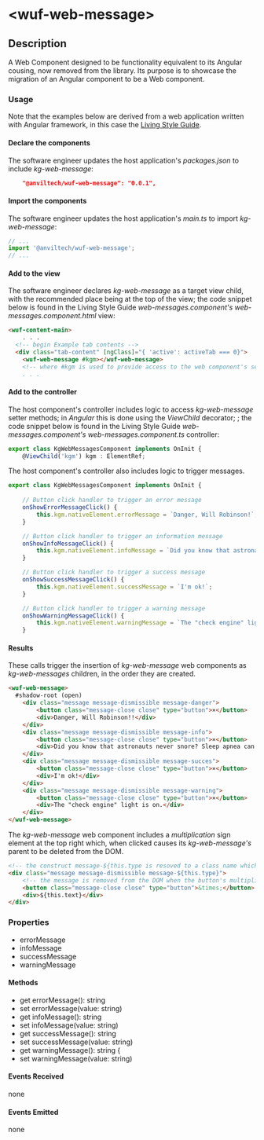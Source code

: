 &lt;wuf-web-message&gt;
====

Description
----
A Web Component designed to be functionality equivalent to its Angular cousing, now removed from the library. Its purpose is to showcase the migration of an Angular component to be a Web component.

### Usage
Note that the examples below are derived from a web application written with Angular framework, in this case the [Living Style Guide](https://gitlab.dematic.com/cloud_visualization_services/living-style-guide).

#### Declare the components 
The software engineer updates the host application's _packages.json_ to include _kg-web-message_:

````json
    "@anviltech/wuf-web-message": "0.0.1",
````

#### Import the components
The software engineer updates the host application's _main.ts_ to import _kg-web-message_:
```typescript
// ...
import '@anviltech/wuf-web-message';
// ...
````


#### Add to the view
The software engineer declares _kg-web-message_ as a target view child, with the recommended place being at the top of the view; the code snippet below is found in the Living Style Guide _web-messages.component's_ _web-messages.component.html_ view:

```html
<wuf-content-main>
    . . .
  <!-- begin Example tab contents -->
  <div class="tab-content" [ngClass]="{ 'active': activeTab === 0}">
    <wuf-web-message #kgm></wuf-web-message>
    <!-- where #kgm is used to provide access to the web component's setter methods
    . . .
```

#### Add to the controller
The host component's controller includes logic to access _kg-web-message_ setter methods; in _Angular_ this is done using the _ViewChild_ decorator; ; the code snippet below is found in the Living Style Guide _web-messages.component's_ _web-messages.component.ts_ controller:

```typescript
export class KgWebMessagesComponent implements OnInit {
	@ViewChild('kgm') kgm : ElementRef;
````

The host component's controller also includes logic to trigger messages.

````typescript
export class KgWebMessagesComponent implements OnInit {
	
	// Button click handler to trigger an error message
	onShowErrorMessageClick() {
		this.kgm.nativeElement.errorMessage = `Danger, Will Robinson!`;
	}

    // Button click handler to trigger an information message
	onShowInfoMessageClick() {
		this.kgm.nativeElement.infoMessage = `Did you know that astronauts never snore? Sleep apnea can't happen without gravity!`
	}

    // Button click handler to trigger a success message
	onShowSuccessMessageClick() {
		this.kgm.nativeElement.successMessage = `I'm ok!`;
	}

	// Button click handler to trigger a warning message
	onShowWarningMessageClick() {
		this.kgm.nativeElement.warningMessage = `The "check engine" light is on.`;
	}
````
 
 #### Results
These calls trigger the insertion of _kg-web-message_ web components as _kg-web-messages_ children, in the order they are created. 

````html
<wuf-web-message>
  #shadow-root (open)
    <div class="message message-dismissible message-danger">
        <button class="message-close close" type="button">×</button>
        <div>Danger, Will Robinson!!</div>
    </div>
    <div class="message message-dismissible message-info">
        <button class="message-close close" type="button">×</button>
        <div>Did you know that astronauts never snore? Sleep apnea can't happen without gravity!!</div>
    </div>
    <div class="message message-dismissible message-succes">
        <button class="message-close close" type="button">×</button>
        <div>I'm ok!</div>
    </div>
    <div class="message message-dismissible message-warning">
        <button class="message-close close" type="button">×</button>
        <div>The "check engine" light is on.</div>
    </div>
</wuf-web-message>
````

The _kg-web-message_ web component includes a _multiplication_ sign element at the top right which, when clicked causes its _kg-web-message's_  parent to be deleted from the DOM.

````html
<!-- the construct message-${this.type is resoved to a class name which controls the message's background color -->
<div class="message message-dismissible message-${this.type}">
    <!-- the message is removed from the DOM when the button's multiplication is clicked  -->
    <button class="message-close close" type="button">&times;</button>
    <div>${this.text}</div>
</div>
````

### Properties
* errorMessage
* infoMessage
* successMessage
* warningMessage


#### Methods
* get errorMessage(): string
* set errorMessage(value: string)
* get infoMessage(): string
* set infoMessage(value: string)
* get successMessage(): string
* set successMessage(value: string)
* get warningMessage(): string {
* set warningMessage(value: string)

#### Events Received
none

#### Events Emitted
none
